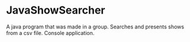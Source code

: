 # JavaShowSearcher
A java program that was made in a group. Searches and presents shows from a csv file. Console application.
